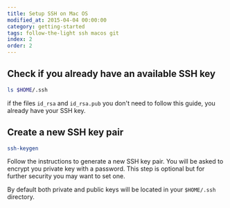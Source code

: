 ```yaml
---
title: Setup SSH on Mac OS
modified_at: 2015-04-04 00:00:00
category: getting-started
tags: follow-the-light ssh macos git
index: 2
order: 2
---
```


## Check if you already have an available SSH key

```bash
ls $HOME/.ssh
```

if the files `id_rsa` and `id_rsa.pub` you don't need to follow this guide,
you already have your SSH key.

## Create a new SSH key pair

```bash
ssh-keygen
```

Follow the instructions to generate a new SSH key pair. You will be asked to encrypt
you private key with a password. This step is optional but for further security you may
want to set one.

By default both private and public keys will be located in your `$HOME/.ssh` directory.
